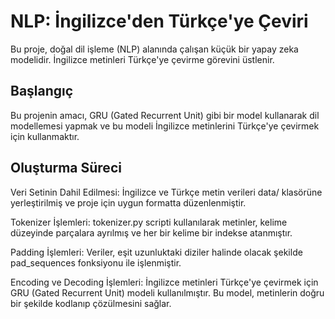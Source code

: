 # NLP: İngilizce'den Türkçe'ye Çeviri

Bu proje, doğal dil işleme (NLP) alanında çalışan küçük bir yapay zeka modelidir. İngilizce metinleri Türkçe'ye çevirme görevini üstlenir.

## Başlangıç

Bu projenin amacı, GRU (Gated Recurrent Unit) gibi bir model kullanarak dil modellemesi yapmak ve bu modeli İngilizce metinlerini Türkçe'ye çevirmek için kullanmaktır.

## Oluşturma Süreci
Veri Setinin Dahil Edilmesi: İngilizce ve Türkçe metin verileri data/ klasörüne yerleştirilmiş ve proje için uygun formatta düzenlenmiştir.

Tokenizer İşlemleri: tokenizer.py scripti kullanılarak metinler, kelime düzeyinde parçalara ayrılmış ve her bir kelime bir indekse atanmıştır.

Padding İşlemleri: Veriler, eşit uzunluktaki diziler halinde olacak şekilde pad_sequences fonksiyonu ile işlenmiştir.

Encoding ve Decoding İşlemleri: İngilizce metinleri Türkçe'ye çevirmek için GRU (Gated Recurrent Unit) modeli kullanılmıştır. Bu model, metinlerin doğru bir şekilde kodlanıp çözülmesini sağlar.

